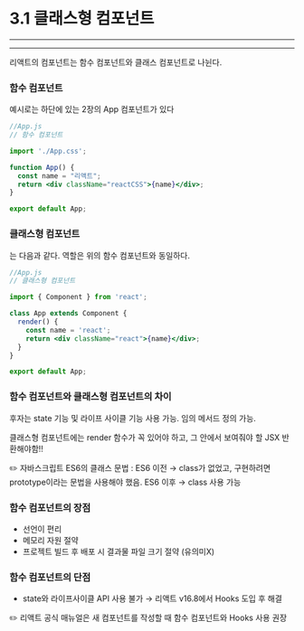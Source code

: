 # 3.1 클래스형 컴포넌트

---

---

리액트의 컴포넌트는 함수 컴포넌트와 클래스 컴포넌트로 나뉜다. 

### 함수 컴포넌트

예시로는 하단에 있는 2장의 App 컴포넌트가 있다

```jsx
//App.js
// 함수 컴포넌트

import './App.css';

function App() {
  const name = "리액트";
  return <div className="reactCSS">{name}</div>;
}

export default App;
```

### 클래스형 컴포넌트

는 다음과 같다. 역할은 위의 함수 컴포넌트와 동일하다. 

```jsx
//App.js
// 클래스형 컴포넌트

import { Component } from 'react';

class App extends Component {
  render() {
    const name = 'react';
    return <div className="react">{name}</div>;
  }
}

export default App;
```

### 함수 컴포넌트와 클래스형 컴포넌트의 차이

후자는 state 기능 및 라이프 사이클 기능 사용 가능. 임의 메서드 정의 가능.

클래스형 컴포넌트에는 render 함수가 꼭 있어야 하고, 그 안에서 보여줘야 할 JSX 반환해야함!!

<aside>
✏️ 자바스크립트 ES6의 클래스 문법 :
ES6 이전 → class가 없었고, 구현하려면 prototype이라는 문법을 사용해야 했음.
ES6 이후 → class 사용 가능

</aside>

### 함수 컴포넌트의 장점

- 선언이 편리
- 메모리 자원 절약
- 프로젝트 빌드 후 배포 시 결과물 파일 크기 절약 (유의미X)

### 함수 컴포넌트의 단점

- state와 라이프사이클 API 사용 불가 → 리액트 v16.8에서 Hooks 도입 후 해결

<aside>
✏️ 리액트 공식 매뉴얼은 새 컴포넌트를 작성할 때 함수 컴포넌트와 Hooks 사용 권장

</aside>
